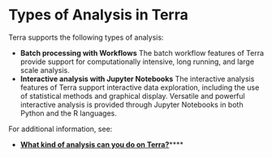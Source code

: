 # Types of Analysis in Terra

Terra supports the following types of analysis:

* **Batch processing with Workflows** The batch workflow features of Terra provide support for computationally intensive, long running, and large scale analysis.
* **Interactive analysis with Jupyter Notebooks** The interactive analysis features of Terra support interactive data exploration, including the use of statistical methods and graphical display. Versatile and powerful interactive analysis is provided through Jupyter Notebooks in both Python and the R languages. 

For additional information, see:

* [**What kind of analysis can you do on Terra?**](https://support.terra.bio/hc/en-us/articles/360022714931-What-kind-of-analysis-can-you-do-on-Terra-)\*\*\*\*



